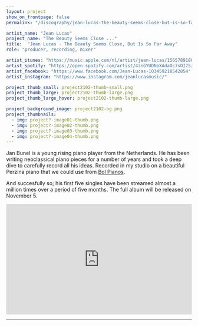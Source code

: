 ```yaml
---
layout: project
show_on_frontpage: false
permalink: "/discography/jean-lucas-the-beauty-seems-close-but-is-so-far-away/"

artist_name: "Jean Lucas"
project_name: "The Beauty Seems Close ..."
title:  "Jean Lucas - The Beauty Seems Close, But Is So Far Away"
role: "producer, recording, mixer"

artist_itunes: "https://music.apple.com/nl/artist/jean-lucas/1565789188?l=en"
artist_spotify: "https://open.spotify.com/artist/43nGYUDNoXAdaOc7sOI7SJ?si=OnMrhQAuSpqsEtSTratm4Q"
artist_facebook: "https://www.facebook.com/Jean-Lucas-103459218542854"
artist_instagram: "https://www.instagram.com/jeanlucasmusic/"

project_thumb_small: project2102-thumb-small.png
project_thumb_large: project2102-thumb-large.png
project_thumb_large_hover: project2102-thumb-large.png

project_background_image: project2102-bg.png
project_thumbnails:
  - img: project?-image01-thumb.png
  - img: project?-image02-thumb.png
  - img: project?-image03-thumb.png
  - img: project?-image04-thumb.png
---
```


Jan Bunel is a young rising piano player from the Netherlands. 
He has been writing neoclassical piano pieces for a number of years and took a deep dive to carefully record all his ideas. Recorded in my studio on a beautiful Perzina piano that we could use from [Bol Pianos](https://bolpianos.nl).

And succesfully so; his first five singles have been streamed almost a million times over a period of five months. The full album will be released on November 5.

<iframe src="https://open.spotify.com/embed/album/2WdCqvrFMcBBVGbjgjgYhH" width="100%" height="300" frameborder="0" allowtransparency="true" allow="encrypted-media"></iframe>

---